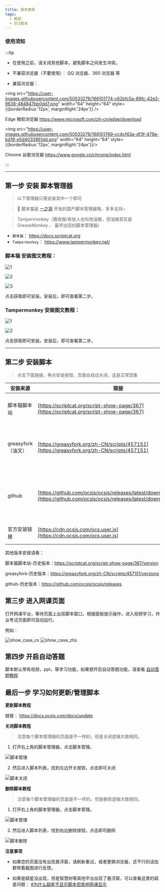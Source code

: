 ```yaml
---
title: 脚本教程
tags:
  - 教程
  - OCS脚本
---
```


### 使用须知

:::tip

- 在使用之前，请关闭其他脚本，避免脚本之间发生冲突。

- 不兼容浏览器（不要使用）： QQ 浏览器、360 浏览器 等

- 兼容浏览器：

<div style={{display:'flex', alignItems:'center', border: '1px solid #bfbfbf', borderRadius:'12px',margin:'4px 0px'}}>

<img src="https://user-images.githubusercontent.com/50533276/166101774-c62bfc5a-89fc-42e2-9638-484847bb0dd7.png" width="64" height="64" style={{borderRadius:'12px', marginRight:'24px'}} />

<span>Edge 微软浏览器 <a href="https://www.microsoft.com/zh-cn/edge/download" target="_blank"> https://www.microsoft.com/zh-cn/edge/download </a> </span>

</div>

<div style={{display:'flex', alignItems:'center', border: '1px solid #bfbfbf', borderRadius:'12px',margin:'4px 0px'}}>

<img src="https://user-images.githubusercontent.com/50533276/166101769-cc4cf43a-df3f-479a-bd19-e5d4033961dd.png" width="64" height="64" style={{borderRadius:'12px', marginRight:'24px'}}/>

<span>Chrome 谷歌浏览器 <a href="https://www.google.cn/chrome/index.html" target="_blank"> https://www.google.cn/chrome/index.html </a></span>

</div>

:::

---

## 第一步 安装 脚本管理器

> 以下管理器只需安装其中一个即可

> 🎉 脚本猫是 [一之哥](https://blog.icodef.com/) 开发的国产脚本管理器哦，多多支持~

> Tampermonkey（篡改猴/有些人也叫他油猴，但油猴其实是 GreaseMonkey ， 最早出现的脚本管理器）

- `脚本猫`： <a href="https://docs.scriptcat.org/" target="_blank"> https://docs.scriptcat.org </a>
- `Tampermonkey`： <a href="https://www.tampermonkey.net/" target="_blank"> https://www.tampermonkey.net/</a>

### 脚本猫 安装图文教程：

<div width="600px">

![1](../static/img/script/scriptcat_download_1.png)

![2](../static/img/script/scriptcat_download_2.png)

![3](../static/img/script/scriptcat_download_3.png)

</div>
 
<div style={{margin:"12px 0px"}}>点击获取即可安装。安装后，即可查看第二步。</div>

<div>

### Tampermonkey 安装图文教程：

</div>

<div width="600px">

![1](../static/img/script/tampermonkey_download_1.png)

![2](../static/img/script/tampermonkey_download_2.png)

</div>

点击获取即可安装。安装后，即可查看第二步。

---

## 第二步 安装脚本

> 点击下面链接，再点安装按钮，页面会自动关闭，这是正常现象

| 安装来源           | 链接                                                                                                                                       | 说明                                  |
| ------------------ | ------------------------------------------------------------------------------------------------------------------------------------------ | ------------------------------------- |
| 脚本猫脚本站       | [https://scriptcat.org/script-show-page/367](https://scriptcat.org/script-show-page/367)                                                   | 脚本猫旗下的脚本托管网站              |
| greasyfork（油叉） | [https://greasyfork.org/zh-CN/scripts/457151](https://greasyfork.org/zh-CN/scripts/457151)                                                 | 油叉是当下比较热门的的脚本托管网站    |
| github             | [https://github.com/ocsjs/ocsjs/releases/latest/download/ocs.user.js](https://github.com/ocsjs/ocsjs/releases/latest/download/ocs.user.js) | 由 Github Action 自动打包生成（最新） |
| 官方安装链接       | [https://cdn.ocsjs.com/ocs.user.js](https://cdn.ocsjs.com/ocs.user.js)                                                                     | OCS 官方脚本链接                      |

其他版本安装请看：

脚本猫脚本站-历史版本：https://scriptcat.org/script-show-page/367/version

greasyfork-历史版本：https://greasyfork.org/zh-CN/scripts/457151/versions

github-历史版本：https://github.com/ocsjs/ocsjs/releases

## 第三步 进入网课页面

打开网课平台，等待页面上出现脚本窗口，根据面板提示操作，进入视频学习，作业考试页面即可自动运行。

例如：

![show_case_cx](../static/img/script/show_case_cx.png)
![show_case_zhs](../static/img/script/show_case_zhs.png)

## 第四步 开启自动答题

脚本默认带有视频，ppt，等学习功能，如果想开启自动答题功能，请查看 [自动答题教程](/docs/work)

## 最后一步 学习如何更新/管理脚本

**更新脚本教程**

链接： <a href="https://docs.ocsjs.com/docs/update" target="_blank">https://docs.ocsjs.com/docs/update</a>

**关闭脚本教程**

> 注意每个脚本管理器的页面是不一样的，但是关闭逻辑大致相同。

1. 打开右上角的脚本管理器，点击脚本管理。

![脚本管理](../static/img/common/script_manage.png)

2. 然后进入脚本列表，找到左边开关按钮，点击即可关闭

![脚本关闭](../static/img/common/script_close.png)

**删除脚本教程**

> 注意每个脚本管理器的页面是不一样的，但是删除逻辑大致相同。

1. 打开右上角的脚本管理器，点击脚本管理。

![脚本管理](../static/img/common/script_manage.png)

2. 然后进入脚本列表，找到右边删除按钮，点击即可删除

![脚本删除](../static/img/common/script_delete.png)

**注意事项**

- 如果您的页面没有出现悬浮窗，请刷新重试，或者更换浏览器，还不行的话加群带着截图进行反馈。

- 如果是超星没出现，但是智慧树等其他平台出现了悬浮窗，可以查看这里的超星问题： [#为什么超星不显示脚本但其他网课显示](/docs/other/FQA#为什么超星不显示脚本但其他网课显示)
